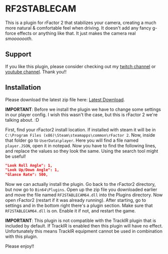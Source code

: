 
# RF2STABLECAM

This is a plugin for rFactor 2 that stabilizes your camera, creating a much more natural & comfortable feel when driving. It doesn't add any fancy g-force effects or anything like that. It just makes the camera real *smooooooth*.

## Support

If you like this plugin, please consider checking out my [twitch channel](https://www.twitch.tv/helloimhana) or [youtube channel](https://www.youtube.com/channel/UCm-EKs1L3ujEjdz3OpqvS-A). Thank you!!

## Installation

Please download the latest zip file here: [Latest Download](https://github.com/HanaMcHanaface/RF2STABLECAM/releases/download/v1.0/RF2STABLECAM64.zip).

**IMPORTANT**: Before we install the plugin we have to change some settings in our player config. I wish this wasn't the case, but this is rFactor 2 we're talking about. :D

First, find your rFactor2 install location. If installed with steam it will be in `C:\Program Files (x86)\Steam\steamapps\common\rFactor 2`. Now, inside that folder go to `UserData\player`. Here you will find a file named `player.JSON`, open it in notepad. Now you have to find the following lines, and replace the values so they look the same. Using the search tool might be useful!

```json
"Look Roll Angle": 1,
"Look Up/Down Angle": 1,
"Glance Rate": 500,
```

Now we can actually install the plugin. Go back to the rFactor2 directory, but now go to `Bin64\Plugins`. Open up the zip file you downloaded earlier and move the file named `RF2STABLECAM64.dll` into the Plugins directory. Now open rFactor2 (restart if it was already running). After starting, go to settings and in the bottom right there's a plugin section. Make sure that `RF2STABLECAM64.dll` is on. Enable it if not, and restart the game.

**IMPORTANT**: This plugin is not compatible with the TrackIR plugin that is included by default. If TrackIR is enabled then this plugin will have no effect. Unfortunately this means TrackIR equipment cannot be used in combination with this plugin.

Please enjoy!!
